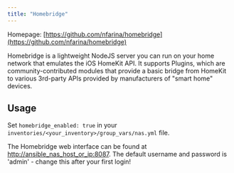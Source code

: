 ```yaml
---
title: "Homebridge"
---
```


Homepage: [https://github.com/nfarina/homebridge](https://github.com/nfarina/homebridge)

Homebridge is a lightweight NodeJS server you can run on your home network that emulates the iOS HomeKit API. It supports Plugins, which are community-contributed modules that provide a basic bridge from HomeKit to various 3rd-party APIs provided by manufacturers of "smart home" devices.

## Usage

Set `homebridge_enabled: true` in your `inventories/<your_inventory>/group_vars/nas.yml` file.

The Homebridge web interface can be found at [http://ansible_nas_host_or_ip:8087](http://ansible_nas_host_or_ip:8087). The default username and password is 'admin' - change this after your first login!
